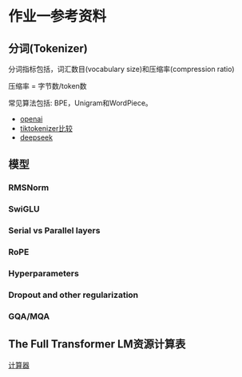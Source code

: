 # 作业一参考资料
## 分词(Tokenizer)
分词指标包括，词汇数目(vocabulary size)和压缩率(compression ratio)

压缩率 = 字节数/token数 

常见算法包括: BPE，Unigram和WordPiece。

- [openai](https://platform.openai.com/tokenizer)
- [tiktokenizer比较](https://tiktokenizer.vercel.app/)
- [deepseek](https://lunary.ai/deepseek-tokenizer)


## 模型
### RMSNorm

### SwiGLU


### Serial vs Parallel layers

### RoPE

### Hyperparameters

### Dropout and other regularization

### GQA/MQA

## The Full Transformer LM资源计算表
[计算器](https://docs.google.com/spreadsheets/d/1LebxBI5lkoNdMFEBIOIEnHylSvvzoC8xvWMBcXwjy7U/edit?usp=sharing)
